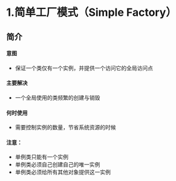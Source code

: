 1.简单工厂模式（Simple Factory）
=====

简介
----

#### 意图
- 保证一个类仅有一个实例，并提供一个访问它的全局访问点

#### 主要解决
- 一个全局使用的类频繁的创建与销毁

#### 何时使用
- 需要控制实例的数量，节省系统资源的时候

#### 注意：
- 单例类只能有一个实例
- 单例类必须自己创建自己的唯一实例
- 单例类必须给所有其他对象提供这一实例